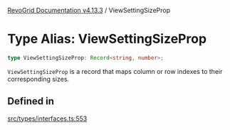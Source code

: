 [RevoGrid Documentation v4.13.3](README.md) / ViewSettingSizeProp

# Type Alias: ViewSettingSizeProp

```ts
type ViewSettingSizeProp: Record<string, number>;
```

`ViewSettingSizeProp` is a record that maps column or row indexes to their
corresponding sizes.

## Defined in

[src/types/interfaces.ts:553](https://github.com/revolist/revogrid/blob/827fce61250cb005ab132b3ed11b8ae836712e7b/src/types/interfaces.ts#L553)
